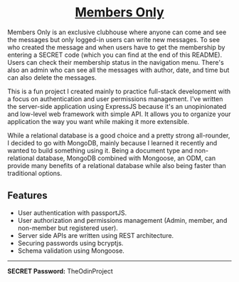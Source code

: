 <p align="center">
  <a href="https://safe-reef-27144.herokuapp.com/">
    <h1 align="center">Members Only</h1>
  </a>
</p>

Members Only is an exclusive clubhouse where anyone can come and see the messages but only logged-in users can write new messages. To see who created the message and when users have to get the membership by entering a SECRET code (which you can find at the end of this README). Users can check their membership status in the navigation menu. There's also an admin who can see all the messages with author, date, and time but can also delete the messages.

This is a fun project I created mainly to practice full-stack development with a focus on authentication and user permissions management. I've written the server-side application using ExpressJS because it's an unopinionated and low-level web framework with simple API. It allows you to organize your application the way you want while making it more extensible.

While a relational database is a good choice and a pretty strong all-rounder, I decided to go with MongoDB, mainly because I learned it recently and wanted to build something using it. Being a document type and non-relational database, MongoDB combined with Mongoose, an ODM, can provide many benefits of a relational database while also being faster than traditional options.

## Features

- User authentication with passportJS.
- User authorization and permissions management (Admin, member, and non-member but registered user).
- Server side APIs are written using REST architecture.
- Securing passwords using bcryptjs.
- Schema validation using Mongoose.

---

**SECRET Password:** TheOdinProject
